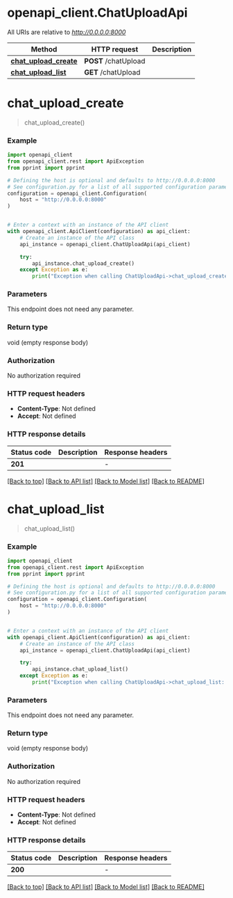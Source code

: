 # openapi_client.ChatUploadApi

All URIs are relative to *http://0.0.0.0:8000*

Method | HTTP request | Description
------------- | ------------- | -------------
[**chat_upload_create**](ChatUploadApi.md#chat_upload_create) | **POST** /chatUpload | 
[**chat_upload_list**](ChatUploadApi.md#chat_upload_list) | **GET** /chatUpload | 


# **chat_upload_create**
> chat_upload_create()



### Example


```python
import openapi_client
from openapi_client.rest import ApiException
from pprint import pprint

# Defining the host is optional and defaults to http://0.0.0.0:8000
# See configuration.py for a list of all supported configuration parameters.
configuration = openapi_client.Configuration(
    host = "http://0.0.0.0:8000"
)


# Enter a context with an instance of the API client
with openapi_client.ApiClient(configuration) as api_client:
    # Create an instance of the API class
    api_instance = openapi_client.ChatUploadApi(api_client)

    try:
        api_instance.chat_upload_create()
    except Exception as e:
        print("Exception when calling ChatUploadApi->chat_upload_create: %s\n" % e)
```



### Parameters

This endpoint does not need any parameter.

### Return type

void (empty response body)

### Authorization

No authorization required

### HTTP request headers

 - **Content-Type**: Not defined
 - **Accept**: Not defined

### HTTP response details

| Status code | Description | Response headers |
|-------------|-------------|------------------|
**201** |  |  -  |

[[Back to top]](#) [[Back to API list]](../README.md#documentation-for-api-endpoints) [[Back to Model list]](../README.md#documentation-for-models) [[Back to README]](../README.md)

# **chat_upload_list**
> chat_upload_list()



### Example


```python
import openapi_client
from openapi_client.rest import ApiException
from pprint import pprint

# Defining the host is optional and defaults to http://0.0.0.0:8000
# See configuration.py for a list of all supported configuration parameters.
configuration = openapi_client.Configuration(
    host = "http://0.0.0.0:8000"
)


# Enter a context with an instance of the API client
with openapi_client.ApiClient(configuration) as api_client:
    # Create an instance of the API class
    api_instance = openapi_client.ChatUploadApi(api_client)

    try:
        api_instance.chat_upload_list()
    except Exception as e:
        print("Exception when calling ChatUploadApi->chat_upload_list: %s\n" % e)
```



### Parameters

This endpoint does not need any parameter.

### Return type

void (empty response body)

### Authorization

No authorization required

### HTTP request headers

 - **Content-Type**: Not defined
 - **Accept**: Not defined

### HTTP response details

| Status code | Description | Response headers |
|-------------|-------------|------------------|
**200** |  |  -  |

[[Back to top]](#) [[Back to API list]](../README.md#documentation-for-api-endpoints) [[Back to Model list]](../README.md#documentation-for-models) [[Back to README]](../README.md)

